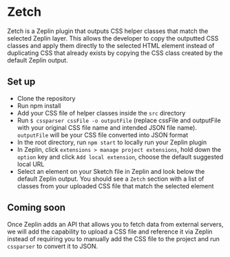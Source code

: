 # Zetch

Zetch is a Zeplin plugin that outputs CSS helper classes that match the selected Zeplin layer. This allows the developer to copy the outputted CSS classes and apply them directly to the selected HTML element instead of duplicating CSS that already exists by copying the CSS class created by the default Zeplin output.

## Set up

* Clone the repository
* Run npm install
* Add your CSS file of helper classes inside the `src` directory
* Run `$ cssparser cssFile -o outputFile` (replace cssFile and outputFile with your original CSS file name and intended JSON file name). `outputFile` will be your CSS file converted into JSON format
* In the root directory, run `npm start` to locally run your Zeplin plugin
* In Zeplin, click `extensions > manage project extensions`, hold down the `option` key and click `Add local extension`, choose the default suggested local URL
* Select an element on your Sketch file in Zeplin and look below the default Zeplin output. You should see a `Zetch` section with a list of classes from your uploaded CSS file that match the selected element

## Coming soon

Once Zeplin adds an API that allows you to fetch data from external servers, we will add the capability to upload a CSS file and reference it via Zeplin instead of requiring you to manually add the CSS file to the project and run `cssparser` to convert it to JSON.